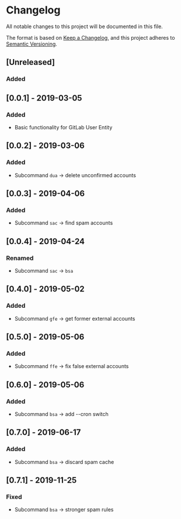 # Changelog
All notable changes to this project will be documented in this file.

The format is based on [Keep a Changelog](https://keepachangelog.com/en/1.0.0/),
and this project adheres to [Semantic Versioning](https://semver.org/spec/v2.0.0.html).

## [Unreleased]
### Added

## [0.0.1] - 2019-03-05
### Added
- Basic functionality for GitLab User Entity

## [0.0.2] - 2019-03-06
### Added
- Subcommand `dua` -> delete unconfirmed accounts

## [0.0.3] - 2019-04-06
### Added
- Subcommand `sac` -> find spam accounts

## [0.0.4] - 2019-04-24
### Renamed
- Subcommand `sac` -> `bsa`


## [0.4.0] - 2019-05-02
### Added
- Subcommand `gfe` -> get former external accounts

## [0.5.0] - 2019-05-06
### Added
- Subcommand `ffe` -> fix false external accounts

## [0.6.0] - 2019-05-06
### Added
- Subcommand `bsa` -> add --cron switch

## [0.7.0] - 2019-06-17
### Added
- Subcommand `bsa` -> discard spam cache

## [0.7.1] - 2019-11-25
### Fixed
- Subcommand `bsa` -> stronger spam rules